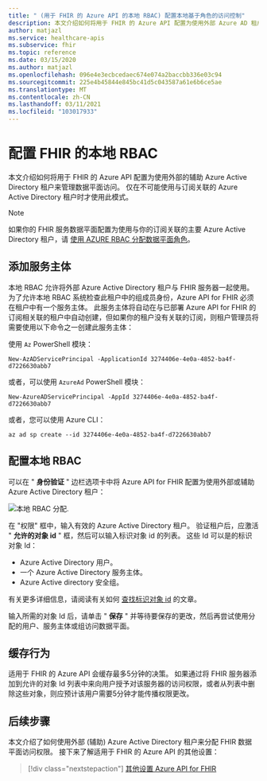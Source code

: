 ```yaml
---
title: " (用于 FHIR 的 Azure API 的本地 RBAC) 配置本地基于角色的访问控制"
description: 本文介绍如何将用于 FHIR 的 Azure API 配置为使用外部 Azure AD 租户作为数据平面
author: matjazl
ms.service: healthcare-apis
ms.subservice: fhir
ms.topic: reference
ms.date: 03/15/2020
ms.author: matjazl
ms.openlocfilehash: 096e4e3ecbcedaec674e074a2baccbb336e03c94
ms.sourcegitcommit: 225e4b45844e845bc41d5c043587a61e6b6ce5ae
ms.translationtype: MT
ms.contentlocale: zh-CN
ms.lasthandoff: 03/11/2021
ms.locfileid: "103017933"
---
```

# <a name="configure-local-rbac-for-fhir"></a>配置 FHIR 的本地 RBAC 

本文介绍如何将用于 FHIR 的 Azure API 配置为使用外部的辅助 Azure Active Directory 租户来管理数据平面访问。 仅在不可能使用与订阅关联的 Azure Active Directory 租户时才使用此模式。

> [!NOTE]
> 如果你的 FHIR 服务数据平面配置为使用与你的订阅关联的主要 Azure Active Directory 租户，请 [使用 AZURE RBAC 分配数据平面角色](configure-azure-rbac.md)。

## <a name="add-service-principal"></a>添加服务主体

本地 RBAC 允许将外部 Azure Active Directory 租户与 FHIR 服务器一起使用。 为了允许本地 RBAC 系统检查此租户中的组成员身份，Azure API for FHIR 必须在租户中有一个服务主体。 此服务主体将自动在与已部署 Azure API for FHIR 的订阅相关联的租户中自动创建，但如果你的租户没有关联的订阅，则租户管理员将需要使用以下命令之一创建此服务主体：

使用 `Az` PowerShell 模块：

```azurepowershell-interactive
New-AzADServicePrincipal -ApplicationId 3274406e-4e0a-4852-ba4f-d7226630abb7
```

或者，可以使用 `AzureAd` PowerShell 模块：

```azurepowershell-interactive
New-AzureADServicePrincipal -AppId 3274406e-4e0a-4852-ba4f-d7226630abb7
```

或者，您可以使用 Azure CLI：

```azurecli-interactive
az ad sp create --id 3274406e-4e0a-4852-ba4f-d7226630abb7
```

## <a name="configure-local-rbac"></a>配置本地 RBAC

可以在 " **身份验证** " 边栏选项卡中将 Azure API for FHIR 配置为使用外部或辅助 Azure Active Directory 租户：

![本地 RBAC 分配](media/rbac/local-rbac-guids.png).

在 "权限" 框中，输入有效的 Azure Active Directory 租户。 验证租户后，应激活 " **允许的对象 id** " 框，然后可以输入标识对象 id 的列表。 这些 Id 可以是的标识对象 Id：

* Azure Active Directory 用户。
* 一个 Azure Active Directory 服务主体。
* Azure Active directory 安全组。

有关更多详细信息，请阅读有关如何 [查找标识对象 id](find-identity-object-ids.md) 的文章。

输入所需的对象 Id 后，请单击 " **保存** " 并等待要保存的更改，然后再尝试使用分配的用户、服务主体或组访问数据平面。

## <a name="caching-behavior"></a>缓存行为

适用于 FHIR 的 Azure API 会缓存最多5分钟的决策。 如果通过将 FHIR 服务器添加到允许的对象 Id 列表中来向用户授予对该服务器的访问权限，或者从列表中删除这些对象，则应预计该用户需要5分钟才能传播权限更改。

## <a name="next-steps"></a>后续步骤

本文介绍了如何使用外部 (辅助) Azure Active Directory 租户来分配 FHIR 数据平面访问权限。 接下来了解适用于 FHIR 的 Azure API 的其他设置：
 
>[!div class="nextstepaction"]
>[其他设置 Azure API for FHIR](azure-api-for-fhir-additional-settings.md)
